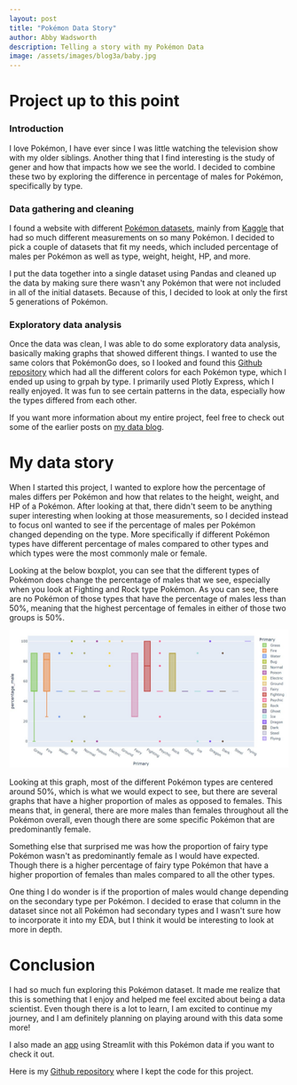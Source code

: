 ```yaml
---
layout: post
title: "Pokémon Data Story"
author: Abby Wadsworth
description: Telling a story with my Pokémon Data
image: /assets/images/blog3a/baby.jpg
---
```


# Project up to this point
### Introduction
I love Pokémon, I have ever since I was little watching the television show with my older siblings. Another thing that I find interesting is the study of gener and how that impacts how we see the world. I decided to combine these two by exploring the difference in percentage of males for Pokémon, specifically by type.

### Data gathering and cleaning
I found a website with different [Pokémon datasets](https://swhui.github.io/StatisticsinPokemon/datasets/), mainly from [Kaggle](https://www.kaggle.com/) that had so much different measurements on so many Pokémon. I decided to pick a couple of datasets that fit my needs, which included percentage of males per Pokémon as well as type, weight, height, HP, and more.

I put the data together into a single dataset using Pandas and cleaned up the data by making sure there wasn't any Pokémon that were not included in all of the initial datasets. Because of this, I decided to look at only the first 5 generations of Pokémon.

### Exploratory data analysis
Once the data was clean, I was able to do some exploratory data analysis, basically making graphs that showed different things. I wanted to use the same colors that PokémonGo does, so I looked and found this [Github repository](https://gist.github.com/apaleslimghost/0d25ec801ca4fc43317bcff298af43c3) which had all the different colors for each Pokémon type, which I ended up using to grpah by type. I primarily used Plotly Express, which I really enjoyed. It was fun to see certain patterns in the data, especially how the types differed from each other.

If you want more information about my entire project, feel free to check out some of the earlier posts on [my data blog](https://abbywadsworth.github.io/my386blog/).

# My data story
When I started this project, I wanted to explore how the percentage of males differs per Pokémon and how that relates to the height, weight, and HP of a Pokémon. After looking at that, there didn't seem to be anything super interesting when looking at those measurements, so I decided instead to focus onI wanted to see if the percentage of males per Pokémon changed depending on the type. More specifically if different Pokémon types have different percentage of males compared to other types and which types were the most commonly male or female.

Looking at the below boxplot, you can see that the different types of Pokémon does change the percentage of males that we see, especially when you look at Fighting and Rock type Pokémon. As you can see, there are no Pokémon of those types that have the percentage of males less than 50%, meaning that the highest percentage of females in either of those two groups is 50%.

![Figure](https://raw.githubusercontent.com/abbywadsworth/my386blog/main/assets/images/percentmalebytype.jpg)

Looking at this graph, most of the different Pokémon types are centered around 50%, which is what we would expect to see, but there are several graphs that have a higher proportion of males as opposed to females. This means that, in general, there are more males than females throughout all the Pokémon overall, even though there are some specific Pokémon that are predominantly female.

Something else that surprised me was how the proportion of fairy type Pokémon wasn't as predominantly female as I would have expected. Though there is a higher percentage of fairy type Pokémon that have a higher proportion of females than males compared to all the other types.

One thing I do wonder is if the proportion of males would change depending on the secondary type per Pokémon. I decided to erase that column in the dataset since not all Pokémon had secondary types and I wasn't sure how to incorporate it into my EDA, but I think it would be interesting to look at more in depth.

# Conclusion
I had so much fun exploring this Pokémon dataset. It made me realize that this is something that I enjoy and helped me feel excited about being a data scientist. Even though there is a lot to learn, I am excited to continue my journey, and I am definitely planning on playing around with this data some more!

I also made an [app](https://abbywadsworth-pokemongraph-code-5mm8uq.streamlit.app/) using Streamlit with this Pokémon data if you want to check it out.

Here is my [Github repository](https://github.com/abbywadsworth/PokemonGo) where I kept the code for this project.